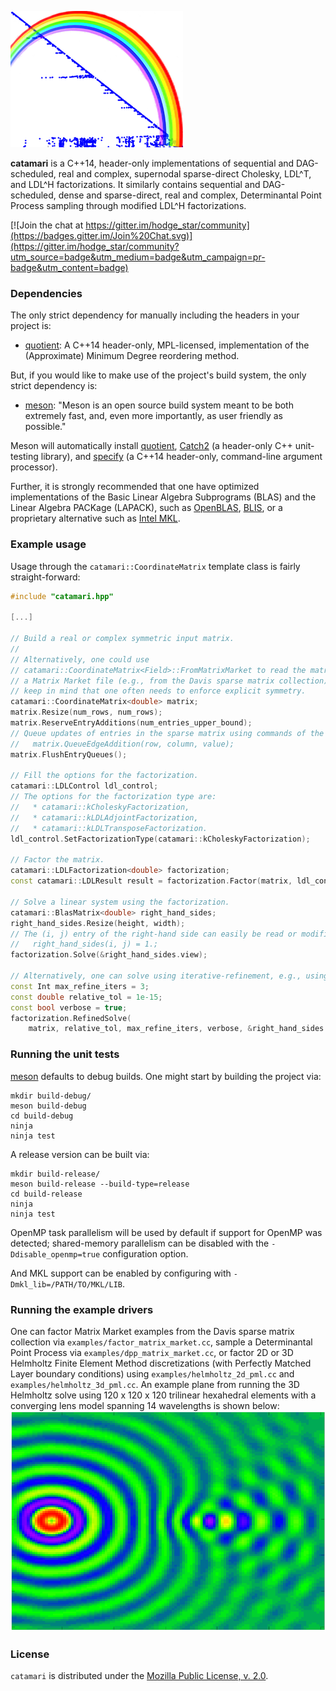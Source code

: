 ![](./images/rainbow_lhr34.png)

**catamari** is a C++14, header-only implementations of sequential and
DAG-scheduled, real and complex, supernodal sparse-direct Cholesky, LDL^T, and
LDL^H factorizations. It similarly contains sequential and DAG-scheduled,
dense and sparse-direct, real and complex, Determinantal Point Process sampling
through modified LDL^H factorizations.

[![Join the chat at https://gitter.im/hodge_star/community](https://badges.gitter.im/Join%20Chat.svg)](https://gitter.im/hodge_star/community?utm_source=badge&utm_medium=badge&utm_campaign=pr-badge&utm_content=badge)

### Dependencies
The only strict dependency for manually including the headers in your project
is:

* [quotient](https://gitlab.com/hodge_star/quotient): A C++14 header-only,
MPL-licensed, implementation of the (Approximate) Minimum Degree reordering
method.

But, if you would like to make use of the project's build system, the only
strict dependency is:

* [meson](http://mesonbuild.com): "Meson is an open source build system meant
to be both extremely fast, and, even more importantly, as user friendly as
possible." 

Meson will automatically install [quotient](https://gitlab.com/hodge_star/quotient), [Catch2](https://github.com/catchorg/Catch2) (a header-only C++
unit-testing library), and [specify](https://gitlab.com/hodge_star/specify)
(a C++14 header-only, command-line argument processor).

Further, it is strongly recommended that one have optimized implementations of
the Basic Linear Algebra Subprograms (BLAS) and the Linear Algebra PACKage
(LAPACK), such as [OpenBLAS](https://www.openblas.net),
[BLIS](https://github.com/flame/blis), or a proprietary alternative such as
[Intel MKL](https://software.intel.com/en-us/mkl).

### Example usage

Usage through the `catamari::CoordinateMatrix` template class is fairly
straight-forward:
```c++
#include "catamari.hpp"

[...]

// Build a real or complex symmetric input matrix.
//
// Alternatively, one could use
// catamari::CoordinateMatrix<Field>::FromMatrixMarket to read the matrix from
// a Matrix Market file (e.g., from the Davis sparse matrix collection). But
// keep in mind that one often needs to enforce explicit symmetry.
catamari::CoordinateMatrix<double> matrix;
matrix.Resize(num_rows, num_rows);
matrix.ReserveEntryAdditions(num_entries_upper_bound);
// Queue updates of entries in the sparse matrix using commands of the form:
//   matrix.QueueEdgeAddition(row, column, value);
matrix.FlushEntryQueues();

// Fill the options for the factorization.
catamari::LDLControl ldl_control;
// The options for the factorization type are:
//   * catamari::kCholeskyFactorization,
//   * catamari::kLDLAdjointFactorization,
//   * catamari::kLDLTransposeFactorization.
ldl_control.SetFactorizationType(catamari::kCholeskyFactorization);

// Factor the matrix.
catamari::LDLFactorization<double> factorization;
const catamari::LDLResult result = factorization.Factor(matrix, ldl_control);

// Solve a linear system using the factorization.
catamari::BlasMatrix<double> right_hand_sides;
right_hand_sides.Resize(height, width);
// The (i, j) entry of the right-hand side can easily be read or modified, e.g.:
//   right_hand_sides(i, j) = 1.;
factorization.Solve(&right_hand_sides.view);

// Alternatively, one can solve using iterative-refinement, e.g., using:
const Int max_refine_iters = 3;
const double relative_tol = 1e-15;
const bool verbose = true;
factorization.RefinedSolve(
    matrix, relative_tol, max_refine_iters, verbose, &right_hand_sides.view);

```

### Running the unit tests
[meson](http://mesonbuild.com) defaults to debug builds. One might start by
building the project via:
```
mkdir build-debug/
meson build-debug
cd build-debug
ninja
ninja test
```

A release version can be built via:
```
mkdir build-release/
meson build-release --build-type=release
cd build-release
ninja
ninja test
```

OpenMP task parallelism will be used by default if support for OpenMP was
detected; shared-memory parallelism can be disabled with the
`-Ddisable_openmp=true` configuration option.

And MKL support can be enabled by configuring with `-Dmkl_lib=/PATH/TO/MKL/LIB`.

### Running the example drivers
One can factor Matrix Market examples from the Davis sparse matrix collection
via `examples/factor_matrix_market.cc`, sample a Determinantal Point Process
via `examples/dpp_matrix_market.cc`, or factor 2D or 3D Helmholtz Finite
Element Method discretizations (with Perfectly Matched Layer boundary
conditions) using `examples/helmholtz_2d_pml.cc` and
`examples/helmholtz_3d_pml.cc`. An example plane from running the 3D Helmholtz
solve using 120 x 120 x 120 trilinear hexahedral elements with a converging
lens model spanning 14 wavelengths is shown below:
![](./images/helmholtz_3d_lens_14w.png)

### License
`catamari` is distributed under the
[Mozilla Public License, v. 2.0](https://www.mozilla.org/media/MPL/2.0/index.815ca599c9df.txt).
